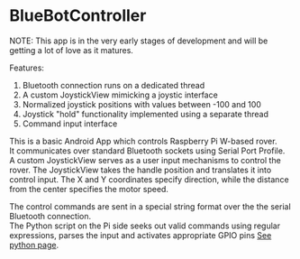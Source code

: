# BlueBotController

NOTE:
This app is in the very early stages of development and will be getting a lot of love as it matures.

Features:
1) Bluetooth connection runs on a dedicated thread
2) A custom JoystickView mimicking a joystic interface
3) Normalized joystick positions with values between -100 and 100
4) Joystick "hold" functionality implemented using a separate thread
5) Command input interface

This is a basic Android App which controls Raspberry Pi W-based rover.  
It communicates over standard Bluetooth sockets using Serial Port Profile.  
A custom JoystickView serves as a user input mechanisms to control the rover.
The JoystickView takes the handle position and translates it into control input.
The X and Y coordinates specify direction, while the distance from the center specifies the motor speed.

The control commands are sent in a special string format over the the serial Bluetooth connection.  
The Python script on the Pi side seeks out valid commands using regular expressions,
parses the input and activates appropriate GPIO pins [See python page](https://github.com/vrestivo/pibluebot_public).

